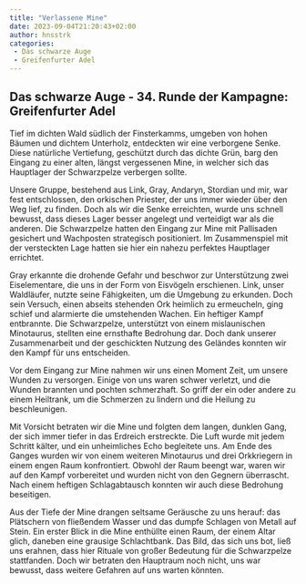```yaml
---
title: "Verlassene Mine"
date: 2023-09-04T21:20:43+02:00
author: hnsstrk
categories:
 - Das schwarze Auge
 - Greifenfurter Adel
---
```


## Das schwarze Auge - 34. Runde der Kampagne: Greifenfurter Adel

Tief im dichten Wald südlich der Finsterkamms, umgeben von hohen Bäumen und dichtem Unterholz, entdeckten wir eine verborgene Senke. Diese natürliche Vertiefung, geschützt durch das dichte Grün, barg den Eingang zu einer alten, längst vergessenen Mine, in welcher sich das Hauptlager der Schwarzpelze verbergen sollte.

Unsere Gruppe, bestehend aus Link, Gray, Andaryn, Stordian und mir, war fest entschlossen, den orkischen Priester, der uns immer wieder über den Weg lief, zu finden. Doch als wir die Senke erreichten, wurde uns schnell bewusst, dass dieses Lager besser angelegt und verteidigt war als die anderen. Die Schwarzpelze hatten den Eingang zur Mine mit Pallisaden gesichert und Wachposten strategisch positioniert. Im Zusammenspiel mit der versteckten Lage hatten sie hier ein nahezu perfektes Hauptlager errichtet.

Gray erkannte die drohende Gefahr und beschwor zur Unterstützung zwei Eiselementare, die uns in der Form von Eisvögeln erschienen. Link, unser Waldläufer, nutzte seine Fähigkeiten, um die Umgebung zu erkunden. Doch sein Versuch, einen abseits stehenden Ork heimlich zu ermeucheln, ging schief und alarmierte die umstehenden Wachen. Ein heftiger Kampf entbrannte. Die Schwarzpelze, unterstützt von einem mislaunischen Minotaurus, stellten eine ernsthafte Bedrohung dar. Doch dank unserer Zusammenarbeit und der geschickten Nutzung des Geländes konnten wir den Kampf für uns entscheiden.

Vor dem Eingang zur Mine nahmen wir uns einen Moment Zeit, um unsere Wunden zu versorgen. Einige von uns waren schwer verletzt, und die Wunden brannten und pochten schmerzhaft. So griff der ein oder andere zu einem Heiltrank, um die Schmerzen zu lindern und die Heilung zu beschleunigen.

Mit Vorsicht betraten wir die Mine und folgten dem langen, dunklen Gang, der sich immer tiefer in das Erdreich erstreckte. Die Luft wurde mit jedem Schritt kälter, und ein unheimliches Echo begleitete uns. Am Ende des Ganges wurden wir von einem weiteren Minotaurus und drei Orkkriegern in einem engen Raum konfrontiert. Obwohl der Raum beengt war, waren wir auf den Kampf vorbereitet und wurden nicht von den Gegnern überrascht. Nach einem heftigen Schlagabtausch konnten wir auch diese Bedrohung beseitigen.

Aus der Tiefe der Mine drangen seltsame Geräusche zu uns herauf: das Plätschern von fließendem Wasser und das dumpfe Schlagen von Metall auf Stein. Ein erster Blick in die Mine enthüllte einen Raum, der einem Altar glich, daneben eine grausige Schlachtbank. Das Bild, das sich uns bot, ließ uns erahnen, dass hier Rituale von großer Bedeutung für die Schwarzpelze stattfanden. Doch wir betraten den Hauptraum noch nicht, uns war bewusst, dass weitere Gefahren auf uns warten könnten.
